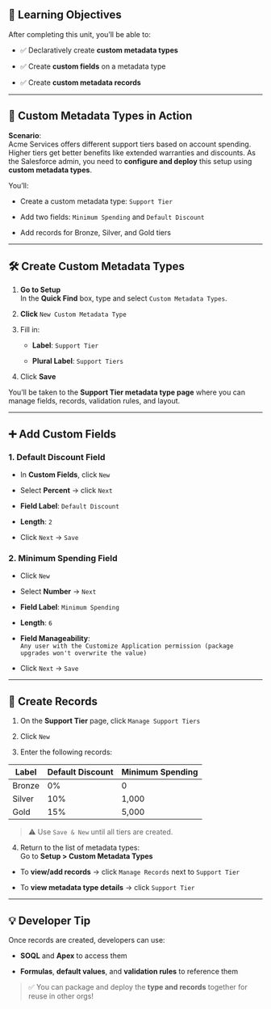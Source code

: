 ## 🎯 Learning Objectives

After completing this unit, you’ll be able to:

- ✅ Declaratively create **custom metadata types**
    
- ✅ Create **custom fields** on a metadata type
    
- ✅ Create **custom metadata records**
    

---

## 📘 Custom Metadata Types in Action

**Scenario**:  
Acme Services offers different support tiers based on account spending. Higher tiers get better benefits like extended warranties and discounts. As the Salesforce admin, you need to **configure and deploy** this setup using **custom metadata types**.

You’ll:

- Create a custom metadata type: `Support Tier`
    
- Add two fields: `Minimum Spending` and `Default Discount`
    
- Add records for Bronze, Silver, and Gold tiers
    

---

## 🛠️ Create Custom Metadata Types

1. **Go to Setup**  
    In the **Quick Find** box, type and select `Custom Metadata Types`.
    
2. **Click** `New Custom Metadata Type`
    
3. Fill in:
    
    - **Label**: `Support Tier`
        
    - **Plural Label**: `Support Tiers`
        
4. Click **Save**
    

You’ll be taken to the **Support Tier metadata type page** where you can manage fields, records, validation rules, and layout.

---

## ➕ Add Custom Fields

### 1. **Default Discount Field**

- In **Custom Fields**, click `New`
    
- Select **Percent** → click `Next`
    
- **Field Label**: `Default Discount`
    
- **Length**: `2`
    
- Click `Next` → `Save`
    

### 2. **Minimum Spending Field**

- Click `New`
    
- Select **Number** → `Next`
    
- **Field Label**: `Minimum Spending`
    
- **Length**: `6`
    
- **Field Manageability**:  
    `Any user with the Customize Application permission (package upgrades won't overwrite the value)`
    
- Click `Next` → `Save`
    

---

## 📄 Create Records

1. On the **Support Tier** page, click `Manage Support Tiers`
    
2. Click `New`
    
3. Enter the following records:
    

|Label|Default Discount|Minimum Spending|
|---|---|---|
|Bronze|0%|0|
|Silver|10%|1,000|
|Gold|15%|5,000|

> ⚠️ Use `Save & New` until all tiers are created.

4. Return to the list of metadata types:  
    Go to **Setup > Custom Metadata Types**
    

- To **view/add records** → click `Manage Records` next to `Support Tier`
    
- To **view metadata type details** → click `Support Tier`
    

---

## 💡 Developer Tip

Once records are created, developers can use:

- **SOQL** and **Apex** to access them
    
- **Formulas**, **default values**, and **validation rules** to reference them
    

> ✅ You can package and deploy the **type and records** together for reuse in other orgs!
